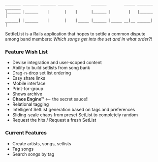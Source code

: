 ```
_______ _______ _______ _______        _______        _____ _______ _______
|______ |______    |       |    |      |______ |        |   |______    |
______| |______    |       |    |_____ |______ |_____ __|__ ______|    |
```

SettleList is a Rails application that hopes to settle a common dispute among band members:
*Which songs get into the set and in what order?!*

### Feature Wish List
- Devise integration and user-scoped content
- Ability to build setlists from song bank
- Drag-n-drop set list ordering
- Easy share links
- Mobile interface
- Print-for-group
- Shows archive
- **Chaos Engine™** <-- the secret sauce!!
 - Relational tagging
 - Intelligent SetList generation based on tags and preferences
 - Sliding-scale chaos from preset SetList to completely random
 - Request the hits / Request a fresh SetList

### Current Features
- Create artists, songs, setlists
- Tag songs
- Search songs by tag
